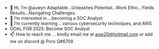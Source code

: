- 👋 Hi, I’m @auwyn Adaptable...Unleashes Potential...Work Ethic...Yields Results...Navigating Challenges. 
- 👀 I’m interested in ...becoming a SOC Analyst
- 🌱 I’m currently learning ...various cybersecurity techniques, and AWS
- GOAL FOR 2025: Become  SOC Analyst
- 📫 How to reach me ... kindly email me at auw20@hotmail.com or add me on discord @ Poro Q#6708

<!---
auwyn/auwyn is a ✨ special ✨ repository because its `README.md` (this file) appears on your GitHub profile.
You can click the Preview link to take a look at your changes.
--->
